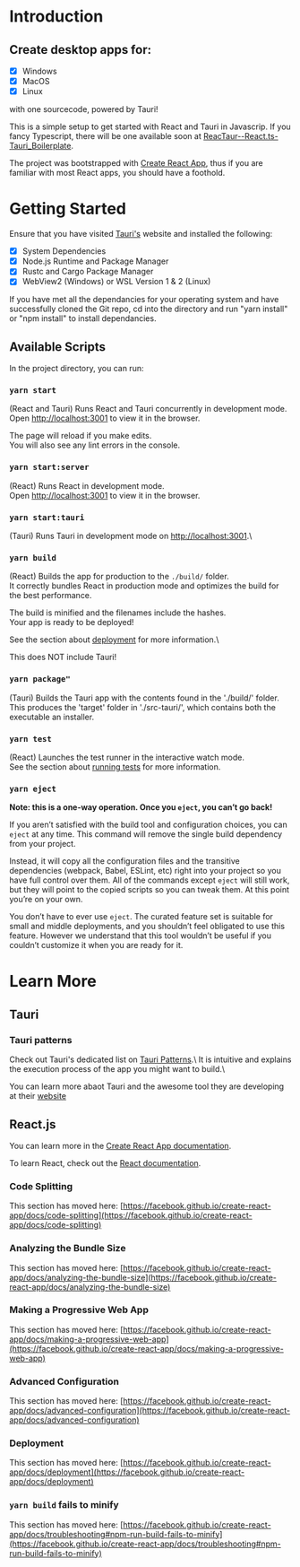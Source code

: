 # Introduction

## Create desktop apps for: 
- [x] Windows 
- [x] MacOS 
- [x] Linux

with one sourcecode, powered by Tauri!

This is a simple setup to get started with React and Tauri in Javascrip. If you fancy Typescript, there will be one available soon at [ReacTaur--React.ts-Tauri_Boilerplate](https://github.com/MPMcIntyre/ReacTaur--React.ts-Tauri_Boilerplate).

The project was bootstrapped with [Create React App](https://github.com/facebook/create-react-app), thus if you are familiar with most React apps, you should have a foothold.

# Getting Started

Ensure that you have visited [Tauri's](https://tauri.studio/en/docs/getting-started/intro) website and installed the following: 
- [x] System Dependencies 
- [x] Node.js Runtime and Package Manager 
- [x] Rustc and Cargo Package Manager 
- [x] WebView2 (Windows) or WSL Version 1 & 2 (Linux)

If you have met all the dependancies for your operating system and have successfully cloned the Git repo, cd into the directory and run "yarn install" or "npm install" to install dependancies.

## Available Scripts

In the project directory, you can run:

### `yarn start`

(React and Tauri) Runs React and Tauri concurrently in development mode.\
Open [http://localhost:3001](http://localhost:3001) to view it in the browser.

The page will reload if you make edits.\
You will also see any lint errors in the console.

### `yarn start:server`

(React) Runs React in development mode.\
Open [http://localhost:3001](http://localhost:3001) to view it in the browser.

### `yarn start:tauri`

(Tauri) Runs Tauri in development mode on [http://localhost:3001](http://localhost:3001).\

### `yarn build`

(React) Builds the app for production to the `./build/` folder.\
It correctly bundles React in production mode and optimizes the build for the best performance.

The build is minified and the filenames include the hashes.\
Your app is ready to be deployed!

See the section about [deployment](https://facebook.github.io/create-react-app/docs/deployment) for more information.\

This does NOT include Tauri!

### `yarn package"`

(Tauri) Builds the Tauri app with the contents found in the './build/' folder.\
This produces the 'target' folder in './src-tauri/', which contains both the executable an installer.

### `yarn test`

(React) Launches the test runner in the interactive watch mode.\
See the section about [running tests](https://facebook.github.io/create-react-app/docs/running-tests) for more information.

### `yarn eject`

**Note: this is a one-way operation. Once you `eject`, you can’t go back!**

If you aren’t satisfied with the build tool and configuration choices, you can `eject` at any time. This command will remove the single build dependency from your project.

Instead, it will copy all the configuration files and the transitive dependencies (webpack, Babel, ESLint, etc) right into your project so you have full control over them. All of the commands except `eject` will still work, but they will point to the copied scripts so you can tweak them. At this point you’re on your own.

You don’t have to ever use `eject`. The curated feature set is suitable for small and middle deployments, and you shouldn’t feel obligated to use this feature. However we understand that this tool wouldn’t be useful if you couldn’t customize it when you are ready for it.

# Learn More

## Tauri

### Tauri patterns

Check out Tauri's dedicated list on [Tauri Patterns](https://tauri.studio/en/docs/usage/patterns/about-patterns).\ It is intuitive and explains the execution process of the app you might want to build.\

You can learn more abaot Tauri and the awesome tool they are developing at their [website](https://tauri.studio/en/docs/getting-started/intro)

## React.js

You can learn more in the [Create React App documentation](https://facebook.github.io/create-react-app/docs/getting-started).

To learn React, check out the [React documentation](https://reactjs.org/).

### Code Splitting

This section has moved here: [https://facebook.github.io/create-react-app/docs/code-splitting](https://facebook.github.io/create-react-app/docs/code-splitting)

### Analyzing the Bundle Size

This section has moved here: [https://facebook.github.io/create-react-app/docs/analyzing-the-bundle-size](https://facebook.github.io/create-react-app/docs/analyzing-the-bundle-size)

### Making a Progressive Web App

This section has moved here: [https://facebook.github.io/create-react-app/docs/making-a-progressive-web-app](https://facebook.github.io/create-react-app/docs/making-a-progressive-web-app)

### Advanced Configuration

This section has moved here: [https://facebook.github.io/create-react-app/docs/advanced-configuration](https://facebook.github.io/create-react-app/docs/advanced-configuration)

### Deployment

This section has moved here: [https://facebook.github.io/create-react-app/docs/deployment](https://facebook.github.io/create-react-app/docs/deployment)

### `yarn build` fails to minify

This section has moved here: [https://facebook.github.io/create-react-app/docs/troubleshooting#npm-run-build-fails-to-minify](https://facebook.github.io/create-react-app/docs/troubleshooting#npm-run-build-fails-to-minify)
